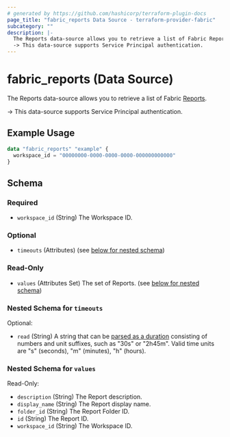 ```yaml
---
# generated by https://github.com/hashicorp/terraform-plugin-docs
page_title: "fabric_reports Data Source - terraform-provider-fabric"
subcategory: ""
description: |-
  The Reports data-source allows you to retrieve a list of Fabric Reports https://learn.microsoft.com/power-bi/developer/projects/projects-report.
  -> This data-source supports Service Principal authentication.
---
```


# fabric_reports (Data Source)

The Reports data-source allows you to retrieve a list of Fabric [Reports](https://learn.microsoft.com/power-bi/developer/projects/projects-report).

-> This data-source supports Service Principal authentication.

## Example Usage

```terraform
data "fabric_reports" "example" {
  workspace_id = "00000000-0000-0000-0000-000000000000"
}
```

<!-- schema generated by tfplugindocs -->
## Schema

### Required

- `workspace_id` (String) The Workspace ID.

### Optional

- `timeouts` (Attributes) (see [below for nested schema](#nestedatt--timeouts))

### Read-Only

- `values` (Attributes Set) The set of Reports. (see [below for nested schema](#nestedatt--values))

<a id="nestedatt--timeouts"></a>

### Nested Schema for `timeouts`

Optional:

- `read` (String) A string that can be [parsed as a duration](https://pkg.go.dev/time#ParseDuration) consisting of numbers and unit suffixes, such as "30s" or "2h45m". Valid time units are "s" (seconds), "m" (minutes), "h" (hours).

<a id="nestedatt--values"></a>

### Nested Schema for `values`

Read-Only:

- `description` (String) The Report description.
- `display_name` (String) The Report display name.
- `folder_id` (String) The Report Folder ID.
- `id` (String) The Report ID.
- `workspace_id` (String) The Workspace ID.
